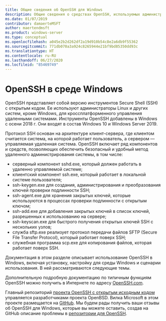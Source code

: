 ```yaml
---
title: Общие сведения об OpenSSH для Windows
description: Общие сведения о средствах OpenSSH, используемых администраторами Linux и других систем, кроме Windows, для кроссплатформенного управления удаленными системами.
ms.date: 01/07/2019
contributor: damaerteMSFT
author: maertendmsft
ms.product: windows-server
ms.type: conceptual
ms.openlocfilehash: a045e2b2d262df2a19d910b54c8e2a6db9f55362
ms.sourcegitcommit: 771db070a3a924c8265944e21bf9bd85350dd93c
ms.translationtype: HT
ms.contentlocale: ru-RU
ms.lasthandoff: 06/27/2020
ms.locfileid: "85469749"
---
```

# <a name="openssh-in-windows"></a>OpenSSH в среде Windows

OpenSSH представляет собой версию инструментов Secure Shell (SSH) с открытым кодом. Ее используют администраторы Linux и других систем, кроме Windows, для кроссплатформенного управления удаленными системами.
Инструменты OpenSSH добавлены в Windows с осени 2018 г. Они входят в состав Windows 10 и Windows Server 2019.

Протокол SSH основан на архитектуре клиент-сервера, где клиентом считается система, на которой работает пользователь, а сервером — управляемая удаленная система.
OpenSSH включает ряд компонентов и средств, позволяющих обеспечить безопасный и удобный метод удаленного администрирования системы, в том числе:

* серверный компонент sshd.exe, который должен работать в удаленно управляемой системе;
* клиентский компонент ssh.exe, который работает в локальной системе пользователя;
* ssh-keygen.exe для создания, администрирования и преобразования ключей проверки подлинности SSH;
* ssh-agent.exe для хранения закрытых ключей, которые используются в процессах проверки подлинности с открытым ключом;
* ssh-add.exe для добавления закрытых ключей в список ключей, разрешенных к использованию на сервере;
* ssh-keyscan.exe для быстрого получения открытых ключей SSH с нескольких узлов;
* служба sftp.exe реализует протокол передачи файлов SFTP (Secure File Transfer Protocol), который работает поверх SSH;
* служебная программа scp.exe для копирования файлов, которая работает поверх SSH.

Документация в этом разделе описывает использование OpenSSH в Windows, включая установку, настройку для среды Windows и сценарии использования. В ней рассматриваются следующие темы.

Дополнительную подробную документацию по типичным функциям OpenSSH можно получить в Интернете по адресу [OpenSSH.com](https://www.openssh.com/manual.html).

Главный репозиторий [проекта OpenSSH с открытым исходным кодом](https://www.openssh.com) управляется разработчиками проекта OpenBSD.
Вилка Microsoft в этом проекте размещается на [GitHub](https://github.com/PowerShell/openssh-portable).
Мы будем рады получить ваши отзывы об OpenSSH для Windows, которые вы можете оставить, создав на GitHub описание проблемы в [репозитории для OpenSSH](https://github.com/PowerShell/openssh-portable).
